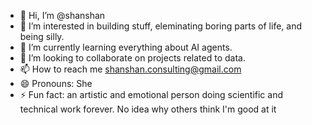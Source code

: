 - 👋 Hi, I’m @shanshan
- 👀 I’m interested in building stuff, eleminating boring parts of life, and being silly.
- 🌱 I’m currently learning everything about AI agents.
- 💞️ I’m looking to collaborate on projects related to data.
- 📫 How to reach me shanshan.consulting@gmail.com
- 😄 Pronouns: She
- ⚡ Fun fact: an artistic and emotional person doing scientific and technical work forever. No idea why others think I'm good at it

<!---
shanshan-consulting/shanshan-consulting is a ✨ special ✨ repository because its `README.md` (this file) appears on your GitHub profile.
You can click the Preview link to take a look at your changes.
--->
